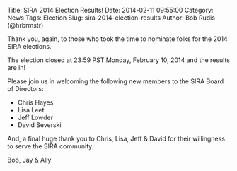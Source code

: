 Title: SIRA 2014 Election Results!
Date: 2014-02-11 09:55:00
Category: News
Tags: Election
Slug: sira-2014-election-results
Author: Bob Rudis (@hrbrmstr)

Thank you, again, to those who took the time to nominate folks for the 2014 SIRA elections. 

The election closed at 23:59 PST Monday, February 10, 2014 and the results are in!

Please join us in welcoming the following new members to the SIRA Board of Directors:

- Chris Hayes
- Lisa Leet
- Jeff Lowder
- David Severski

And, a final huge thank you to Chris, Lisa, Jeff & David for their willingness to serve the SIRA community.
 
Bob, Jay & Ally